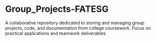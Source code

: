 # Group_Projects-FATESG
A collaborative repository dedicated to storing and managing group projects, code, and documentation from college coursework. Focus on practical applications and teamwork deliverables

